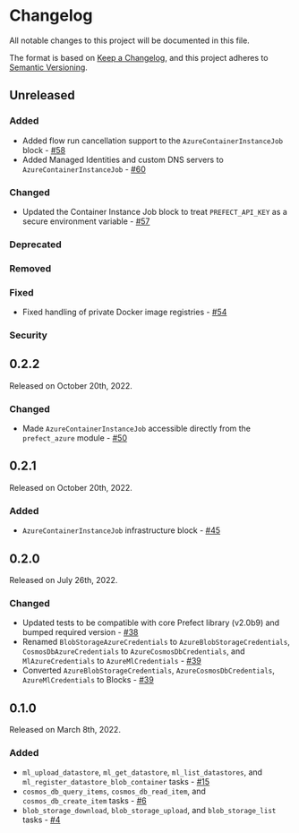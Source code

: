 # Changelog

All notable changes to this project will be documented in this file.

The format is based on [Keep a Changelog](https://keepachangelog.com/en/1.0.0/),
and this project adheres to [Semantic Versioning](https://semver.org/spec/v2.0.0.html).

## Unreleased

### Added

- Added flow run cancellation support to the `AzureContainerInstanceJob` block - [#58](https://github.com/PrefectHQ/prefect-azure/pull/58)
- Added Managed Identities and custom DNS servers to `AzureContainerInstanceJob` - [#60](https://github.com/PrefectHQ/prefect-azure/pull/60)

### Changed

- Updated the Container Instance Job block to treat `PREFECT_API_KEY` as a secure environment variable - [#57](https://github.com/PrefectHQ/prefect-azure/pull/57)

### Deprecated

### Removed

### Fixed

- Fixed handling of private Docker image registries - [#54](https://github.com/PrefectHQ/prefect-azure/pull/54)

### Security

## 0.2.2

Released on October 20th, 2022.

### Changed

- Made `AzureContainerInstanceJob` accessible directly from the `prefect_azure` module - [#50](https://github.com/PrefectHQ/prefect-azure/pull/50)

## 0.2.1

Released on October 20th, 2022.

### Added

- `AzureContainerInstanceJob` infrastructure block - [#45](https://github.com/PrefectHQ/prefect-azure/pull/45)

## 0.2.0

Released on July 26th, 2022.

### Changed

- Updated tests to be compatible with core Prefect library (v2.0b9) and bumped required version - [#38](https://github.com/PrefectHQ/prefect-azure/pull/38)
- Renamed `BlobStorageAzureCredentials` to `AzureBlobStorageCredentials`, `CosmosDbAzureCredentials` to `AzureCosmosDbCredentials`, and `MlAzureCredentials` to `AzureMlCredentials` - [#39](https://github.com/PrefectHQ/prefect-azure/pull/39)
- Converted `AzureBlobStorageCredentials`, `AzureCosmosDbCredentials`, `AzureMlCredentials` to Blocks - [#39](https://github.com/PrefectHQ/prefect-azure/pull/39)

## 0.1.0

Released on March 8th, 2022.

### Added

- `ml_upload_datastore`, `ml_get_datastore`, `ml_list_datastores`, and `ml_register_datastore_blob_container` tasks - [#15](https://github.com/PrefectHQ/prefect-azure/pull/15)
- `cosmos_db_query_items`, `cosmos_db_read_item`, and `cosmos_db_create_item` tasks - [#6](https://github.com/PrefectHQ/prefect-azure/pull/6)
- `blob_storage_download`, `blob_storage_upload`, and `blob_storage_list` tasks - [#4](https://github.com/PrefectHQ/prefect-azure/pull/4)
